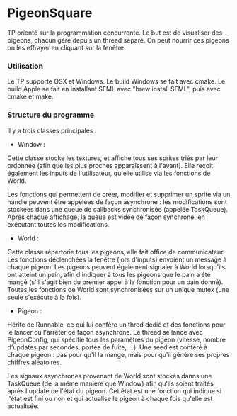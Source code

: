 
# PigeonSquare

TP orienté sur la programmation concurrente.
Le but est de visualiser des pigeons, chacun géré depuis un thread séparé.
On peut nourrir ces pigeons ou les effrayer en cliquant sur la fenêtre.

### Utilisation

Le TP supporte OSX et Windows.
Le build Windows se fait avec cmake.
Le build Apple se fait en installant SFML avec "brew install SFML", puis avec cmake et make.

### Structure du programme

Il y a trois classes principales :

 - Window :

Cette classe stocke les textures, et affiche tous ses sprites triés par leur ordonnée (afin que les plus proches apparaîssent à l'avant). Elle reçoit également les inputs de l'utilisateur, qu'elle utilise via les fonctions de World.

Les fonctions qui permettent de créer, modifier et supprimer un sprite via un handle peuvent être appelées de façon asynchrone : les modifications sont stockées dans une queue de callbacks synchronisée (appelée TaskQueue). Après chaque affichage, la queue est vidée de façon synchrone, en exécutant toutes les modifications.

 - World :

Cette classe répertorie tous les pigeons, elle fait office de communicateur. Les fonctions déclenchées la fenêtre (lors d'inputs) envoient un message à chaque pigeon. Les pigeons peuvent également signaler à World lorsqu'ils ont atteint un pain, afin d'indiquer à tous les pigeons que le pain a été mangé (s'il s'agit bien du premier appel à la fonction pour un pain donné). Toutes les fonctions de World sont synchronisées sur un unique mutex (une seule s'exécute à la fois).

 - Pigeon :

Hérite de Runnable, ce qui lui confère un thred dédié et des fonctions pour le lancer ou l'arrêter de façon asynchrone. Le thread se lance avec PigeonConfig, qui spécifie tous les paramètres du pigeon (vitesse, nombre d'updates par secondes, portée de fuite, ...). Une seed est conféré à chaque pigeon : pas pour qu'il la mange, mais pour qu'il génère ses propres chiffres aléatoires.

Les signaux asynchrones provenant de World sont stockés danns une TaskQueue (de la même manière que Window) afin qu'ils soient traités après l'update de l'état du pigeon. Cet état est une fonction qui indique si l'état est fini ou non et qui actualise le pigeon à chaque fois qu'elle est actualisée.
